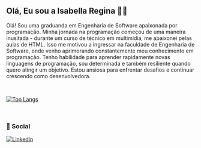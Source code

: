 ## Olá, Eu sou a Isabella Regina 👋🏽 
Olá! Sou uma graduanda em Engenharia de Software apaixonada por programação. Minha jornada na programação começou de uma maneira inusitada - durante um curso de técnico em multimídia, me apaixonei pelas aulas de HTML. Isso me motivou a ingressar na faculdade de Engenharia de Software, onde venho aprimorando constantemente meu conhecimento em programação. Tenho habilidade para aprender rapidamente novas linguagens de programação, sou determinada e também resiliente quando quero atingir um objetivo. Estou ansiosa para enfrentar desafios e continuar crescendo como desenvolvedora.

<br>

[![Top Langs](https://github-readme-stats.vercel.app/api/top-langs/?username=isaaregina&layout=compact&theme=dark)](https://github.com/isaaregina)

<br>

<!-- ### ⚙️ Tecnologias
<div style= "display:inline-block"> <br>
<img src="https://devicons.dev.br/icons?icon=HTML,CSS,JavaScript,Java,Spring,CS,C,DotNet&theme=dark" />
<img align=right src="https://github.com/isaaregina/isaaregina/assets/114022518/a050af1a-1cd1-46d0-8e32-58f77effbec2" alt="isa" width=140 />
</div>


<br>
-->

### 💫 Social
[![Linkedin](https://img.shields.io/badge/LinkedIn-0077B5?style=for-the-badge&logo=linkedin&logoColor=white)](https://www.linkedin.com/in/isabella-regina-019222238/)
